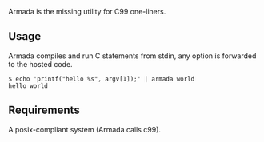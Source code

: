 Armada is the missing utility for C99 one-liners.

## Usage

Armada compiles and run C statements from stdin, any option is forwarded to the hosted code.

	$ echo 'printf("hello %s", argv[1]);' | armada world
	hello world

## Requirements

A posix-compliant system (Armada calls c99).